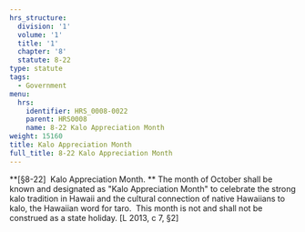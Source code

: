 ```yaml
---
hrs_structure:
  division: '1'
  volume: '1'
  title: '1'
  chapter: '8'
  statute: 8-22
type: statute
tags:
  - Government
menu:
  hrs:
    identifier: HRS_0008-0022
    parent: HRS0008
    name: 8-22 Kalo Appreciation Month
weight: 15160
title: Kalo Appreciation Month
full_title: 8-22 Kalo Appreciation Month
---
```

**[§8-22]  Kalo Appreciation Month. ** The month of October shall be known and designated as "Kalo Appreciation Month" to celebrate the strong kalo tradition in Hawaii and the cultural connection of native Hawaiians to kalo, the Hawaiian word for taro.  This month is not and shall not be construed as a state holiday. [L 2013, c 7, §2]